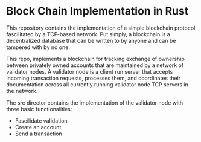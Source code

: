 # Block Chain Implementation in Rust


This repository contains the implementation of a simple blockchain protocol fascilitated by a TCP-based network. Put simply, a blockchain is a decentralized database that can be written to by anyone and can be tampered with by no one. 

This repo, implements a blockchain for tracking exchange of ownership between privately owned accounts that are maintained by a network of validator nodes. A validator node is a client run server that accepts incoming transaction requests, processes them, and coordinates their documentation across all currently running validator node TCP servers in the network. 

The src director contains the implementation of the validator node with three basic functionalities:
- Fascilidate validation 
- Create an account
- Send a transaction

